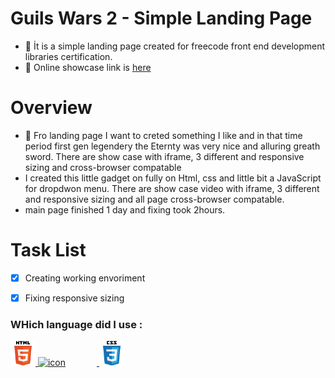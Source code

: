 # Guils Wars 2 - Simple Landing Page


- 🌱 İt is a simple landing page created for freecode front end development libraries certification.
- 💬 Online showcase link is <a href="https://qbg1dq.csb.app/" target="_blank"> here<a/>



# Overview
- 🚧 Fro landing page I want to creted something I like and in that time period first gen legendery the Eternty was very nice and alluring greath sword. There are show case with iframe, 3 different and responsive sizing and cross-browser compatable
- I created this little gadget on fully on Html, css and little bit a JavaScript for dropdwon menu. There are show case  video with iframe, 3 different and responsive sizing and all page cross-browser compatable.
- main page finished 1 day and fixing took 2hours. 


# Task List
- [x] Creating working envoriment
- [x] Fixing responsive sizing



<h3 align="left">WHich language did I use :</h3>
<p align="left"> 
 
  <a href="https://www.w3.org/html/" target="_blank" rel="noreferrer" alt="html"> 
    <img src="https://raw.githubusercontent.com/devicons/devicon/master/icons/html5/html5-original-wordmark.svg" alt="html5" width="40" height="40"/> </a> 
  <a href="https://developer.mozilla.org/en-US/docs/Web/JavaScript" target="_blank" rel="noreferrer" alt="javascript"> 
    <img src="https://techstack-generator.vercel.app/js-icon.svg" alt="icon" width="45" style="width: 40px; height: 40px; margin-right: 50px; margin-bottom: 0px;" /> </a> 
  <a href="https://www.w3schools.com/css/" target="_blank" rel="noreferrer" alt="css3"> 
    <img src="https://raw.githubusercontent.com/devicons/devicon/master/icons/css3/css3-original-wordmark.svg" alt="css3" width="40" height="40"/> </a> 
  
</p>
